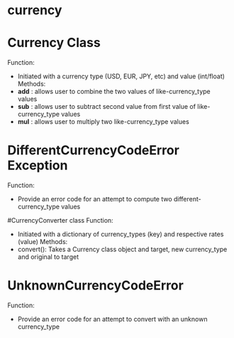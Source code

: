 # currency

# Currency Class
  Function:
  - Initiated with a currency type (USD, EUR, JPY, etc) and value (int/float)
  Methods:
  - __add__ : allows user to combine the two values of like-currency_type values
  - __sub__ : allows user to subtract second value from first value of like-currency_type values
  - __mul__ : allows user to multiply two like-currency_type values

# DifferentCurrencyCodeError Exception
  Function:
  - Provide an error code for an attempt to compute two different-currency_type values

#CurrencyConverter class
  Function:
  - Initiated with a dictionary of currency_types (key) and respective rates (value)
  Methods:
  - convert(): Takes a Currency class object and target, new currency_type and original to target

# UnknownCurrencyCodeError
  Function:
  - Provide an error code for an attempt to convert with an unknown currency_type
